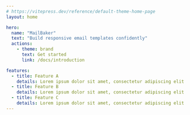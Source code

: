 ```yaml
---
# https://vitepress.dev/reference/default-theme-home-page
layout: home

hero:
  name: "MailBaker"
  text: "Build responsive email templates confidently"
  actions:
    - theme: brand
      text: Get started
      link: /docs/introduction

features:
  - title: Feature A
    details: Lorem ipsum dolor sit amet, consectetur adipiscing elit
  - title: Feature B
    details: Lorem ipsum dolor sit amet, consectetur adipiscing elit
  - title: Feature C
    details: Lorem ipsum dolor sit amet, consectetur adipiscing elit
---
```


